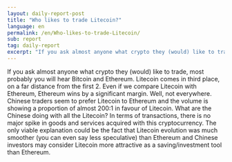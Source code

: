 ```yaml
---
layout: daily-report-post
title: "Who likes to trade Litecoin?"
language: en
permalink: /en/Who-likes-to-trade-Litecoin/
sub: report
tag: daily-report
excerpt: "If you ask almost anyone what crypto they (would) like to trade, most probably you will hear Bitcoin and Ethereum. Litecoin comes in third place, on a far distance from the first 2 ..."
---
```

If you ask almost anyone what crypto they (would) like to trade, most probably you will hear Bitcoin and Ethereum. Litecoin comes in third place, on a far distance from the first 2. Even if we compare Litecoin with Ethereum, Ethereum wins by a significant margin. Well, not everywhere. Chinese traders seem to prefer Litecoin to Ethereum and the volume is showing a proportion of almost 200:1 in favour of Litecoin. What are the Chinese doing with all the Litecoin? In terms of transactions, there is no major spike in goods and services acquired with this cryptocurrency. The only viable explanation could be the fact that Litecoin evolution was much smoother (you can even say less speculative) than Ethereum and Chinese investors may consider Litecoin more attractive as a saving/investment tool than Ethereum.